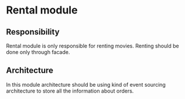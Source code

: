 # Rental module

## Responsibility
Rental module is only responsible for renting movies. Renting should be done only through facade.

## Architecture
In this module architecture should be using kind of event sourcing architecture to store all the 
information about orders.